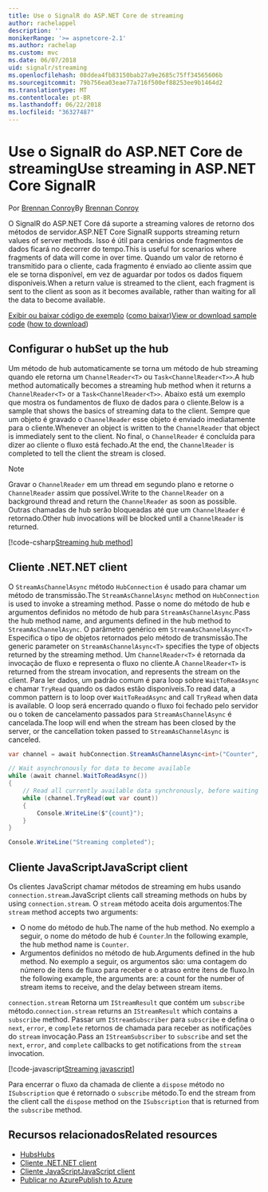 ```yaml
---
title: Use o SignalR do ASP.NET Core de streaming
author: rachelappel
description: ''
monikerRange: '>= aspnetcore-2.1'
ms.author: rachelap
ms.custom: mvc
ms.date: 06/07/2018
uid: signalr/streaming
ms.openlocfilehash: 08ddea4fb83150bab27a9e2685c75ff34565606b
ms.sourcegitcommit: 79b756ea03eae77a716f500ef88253ee9b1464d2
ms.translationtype: MT
ms.contentlocale: pt-BR
ms.lasthandoff: 06/22/2018
ms.locfileid: "36327487"
---
```

# <a name="use-streaming-in-aspnet-core-signalr"></a><span data-ttu-id="1d2b9-102">Use o SignalR do ASP.NET Core de streaming</span><span class="sxs-lookup"><span data-stu-id="1d2b9-102">Use streaming in ASP.NET Core SignalR</span></span>

<span data-ttu-id="1d2b9-103">Por [Brennan Conroy](https://github.com/BrennanConroy)</span><span class="sxs-lookup"><span data-stu-id="1d2b9-103">By [Brennan Conroy](https://github.com/BrennanConroy)</span></span>

<span data-ttu-id="1d2b9-104">O SignalR do ASP.NET Core dá suporte a streaming valores de retorno dos métodos de servidor.</span><span class="sxs-lookup"><span data-stu-id="1d2b9-104">ASP.NET Core SignalR supports streaming return values of server methods.</span></span> <span data-ttu-id="1d2b9-105">Isso é útil para cenários onde fragmentos de dados ficará no decorrer do tempo.</span><span class="sxs-lookup"><span data-stu-id="1d2b9-105">This is useful for scenarios where fragments of data will come in over time.</span></span> <span data-ttu-id="1d2b9-106">Quando um valor de retorno é transmitido para o cliente, cada fragmento é enviado ao cliente assim que ele se torna disponível, em vez de aguardar por todos os dados fiquem disponíveis.</span><span class="sxs-lookup"><span data-stu-id="1d2b9-106">When a return value is streamed to the client, each fragment is sent to the client as soon as it becomes available, rather than waiting for all the data to become available.</span></span>

<span data-ttu-id="1d2b9-107">[Exibir ou baixar código de exemplo](https://github.com/aspnet/Docs/tree/live/aspnetcore/signalr/streaming/sample) ([como baixar](xref:tutorials/index#how-to-download-a-sample))</span><span class="sxs-lookup"><span data-stu-id="1d2b9-107">[View or download sample code](https://github.com/aspnet/Docs/tree/live/aspnetcore/signalr/streaming/sample) ([how to download](xref:tutorials/index#how-to-download-a-sample))</span></span>

## <a name="set-up-the-hub"></a><span data-ttu-id="1d2b9-108">Configurar o hub</span><span class="sxs-lookup"><span data-stu-id="1d2b9-108">Set up the hub</span></span>

<span data-ttu-id="1d2b9-109">Um método de hub automaticamente se torna um método de hub streaming quando ele retorna um `ChannelReader<T>` ou `Task<ChannelReader<T>>`.</span><span class="sxs-lookup"><span data-stu-id="1d2b9-109">A hub method automatically becomes a streaming hub method when it returns a `ChannelReader<T>` or a `Task<ChannelReader<T>>`.</span></span> <span data-ttu-id="1d2b9-110">Abaixo está um exemplo que mostra os fundamentos de fluxo de dados para o cliente.</span><span class="sxs-lookup"><span data-stu-id="1d2b9-110">Below is a sample that shows the basics of streaming data to the client.</span></span> <span data-ttu-id="1d2b9-111">Sempre que um objeto é gravado o `ChannelReader` esse objeto é enviado imediatamente para o cliente.</span><span class="sxs-lookup"><span data-stu-id="1d2b9-111">Whenever an object is written to the `ChannelReader` that object is immediately sent to the client.</span></span> <span data-ttu-id="1d2b9-112">No final, o `ChannelReader` é concluída para dizer ao cliente o fluxo está fechado.</span><span class="sxs-lookup"><span data-stu-id="1d2b9-112">At the end, the `ChannelReader` is completed to tell the client the stream is closed.</span></span>

> [!NOTE]
> <span data-ttu-id="1d2b9-113">Gravar o `ChannelReader` em um thread em segundo plano e retorne o `ChannelReader` assim que possível.</span><span class="sxs-lookup"><span data-stu-id="1d2b9-113">Write to the `ChannelReader` on a background thread and return the `ChannelReader` as soon as possible.</span></span> <span data-ttu-id="1d2b9-114">Outras chamadas de hub serão bloqueadas até que um `ChannelReader` é retornado.</span><span class="sxs-lookup"><span data-stu-id="1d2b9-114">Other hub invocations will be blocked until a `ChannelReader` is returned.</span></span>

[!code-csharp[Streaming hub method](streaming/sample/Hubs/StreamHub.cs?range=10-34)]

## <a name="net-client"></a><span data-ttu-id="1d2b9-115">Cliente .NET</span><span class="sxs-lookup"><span data-stu-id="1d2b9-115">.NET client</span></span>

<span data-ttu-id="1d2b9-116">O `StreamAsChannelAsync` método `HubConnection` é usado para chamar um método de transmissão.</span><span class="sxs-lookup"><span data-stu-id="1d2b9-116">The `StreamAsChannelAsync` method on `HubConnection` is used to invoke a streaming method.</span></span> <span data-ttu-id="1d2b9-117">Passe o nome do método de hub e argumentos definidos no método de hub para `StreamAsChannelAsync`.</span><span class="sxs-lookup"><span data-stu-id="1d2b9-117">Pass the hub method name, and arguments defined in the hub method to `StreamAsChannelAsync`.</span></span> <span data-ttu-id="1d2b9-118">O parâmetro genérico em `StreamAsChannelAsync<T>` Especifica o tipo de objetos retornados pelo método de transmissão.</span><span class="sxs-lookup"><span data-stu-id="1d2b9-118">The generic parameter on `StreamAsChannelAsync<T>` specifies the type of objects returned by the streaming method.</span></span> <span data-ttu-id="1d2b9-119">Um `ChannelReader<T>` é retornada da invocação de fluxo e representa o fluxo no cliente.</span><span class="sxs-lookup"><span data-stu-id="1d2b9-119">A `ChannelReader<T>` is returned from the stream invocation, and represents the stream on the client.</span></span> <span data-ttu-id="1d2b9-120">Para ler dados, um padrão comum é para loop sobre `WaitToReadAsync` e chamar `TryRead` quando os dados estão disponíveis.</span><span class="sxs-lookup"><span data-stu-id="1d2b9-120">To read data, a common pattern is to loop over `WaitToReadAsync` and call `TryRead` when data is available.</span></span> <span data-ttu-id="1d2b9-121">O loop será encerrado quando o fluxo foi fechado pelo servidor ou o token de cancelamento passados para `StreamAsChannelAsync` é cancelada.</span><span class="sxs-lookup"><span data-stu-id="1d2b9-121">The loop will end when the stream has been closed by the server, or the cancellation token passed to `StreamAsChannelAsync` is canceled.</span></span>

```csharp
var channel = await hubConnection.StreamAsChannelAsync<int>("Counter", 10, 500, CancellationToken.None);

// Wait asynchronously for data to become available
while (await channel.WaitToReadAsync())
{
    // Read all currently available data synchronously, before waiting for more data
    while (channel.TryRead(out var count))
    {
        Console.WriteLine($"{count}");
    }
}

Console.WriteLine("Streaming completed");
```

## <a name="javascript-client"></a><span data-ttu-id="1d2b9-122">Cliente JavaScript</span><span class="sxs-lookup"><span data-stu-id="1d2b9-122">JavaScript client</span></span>

<span data-ttu-id="1d2b9-123">Os clientes JavaScript chamar métodos de streaming em hubs usando `connection.stream`.</span><span class="sxs-lookup"><span data-stu-id="1d2b9-123">JavaScript clients call streaming methods on hubs by using `connection.stream`.</span></span> <span data-ttu-id="1d2b9-124">O `stream` método aceita dois argumentos:</span><span class="sxs-lookup"><span data-stu-id="1d2b9-124">The `stream` method accepts two arguments:</span></span>

* <span data-ttu-id="1d2b9-125">O nome do método de hub.</span><span class="sxs-lookup"><span data-stu-id="1d2b9-125">The name of the hub method.</span></span> <span data-ttu-id="1d2b9-126">No exemplo a seguir, o nome do método de hub é `Counter`.</span><span class="sxs-lookup"><span data-stu-id="1d2b9-126">In the following example, the hub method name is `Counter`.</span></span>
* <span data-ttu-id="1d2b9-127">Argumentos definidos no método de hub.</span><span class="sxs-lookup"><span data-stu-id="1d2b9-127">Arguments defined in the hub method.</span></span> <span data-ttu-id="1d2b9-128">No exemplo a seguir, os argumentos são: uma contagem do número de itens de fluxo para receber e o atraso entre itens de fluxo.</span><span class="sxs-lookup"><span data-stu-id="1d2b9-128">In the following example, the arguments are: a count for the number of stream items to receive, and the delay between stream items.</span></span>

<span data-ttu-id="1d2b9-129">`connection.stream` Retorna um `IStreamResult` que contém um `subscribe` método.</span><span class="sxs-lookup"><span data-stu-id="1d2b9-129">`connection.stream` returns an `IStreamResult` which contains a `subscribe` method.</span></span> <span data-ttu-id="1d2b9-130">Passar um `IStreamSubscriber` para `subscribe` e defina o `next`, `error`, e `complete` retornos de chamada para receber as notificações do `stream` invocação.</span><span class="sxs-lookup"><span data-stu-id="1d2b9-130">Pass an `IStreamSubscriber` to `subscribe` and set the `next`, `error`, and `complete` callbacks to get notifications from the `stream` invocation.</span></span>

[!code-javascript[Streaming javascript](streaming/sample/wwwroot/js/stream.js?range=19-36)]

<span data-ttu-id="1d2b9-131">Para encerrar o fluxo da chamada de cliente a `dispose` método no `ISubscription` que é retornado o `subscribe` método.</span><span class="sxs-lookup"><span data-stu-id="1d2b9-131">To end the stream from the client call the `dispose` method on the `ISubscription` that is returned from the `subscribe` method.</span></span>

## <a name="related-resources"></a><span data-ttu-id="1d2b9-132">Recursos relacionados</span><span class="sxs-lookup"><span data-stu-id="1d2b9-132">Related resources</span></span>

* [<span data-ttu-id="1d2b9-133">Hubs</span><span class="sxs-lookup"><span data-stu-id="1d2b9-133">Hubs</span></span>](xref:signalr/hubs)
* [<span data-ttu-id="1d2b9-134">Cliente .NET</span><span class="sxs-lookup"><span data-stu-id="1d2b9-134">.NET client</span></span>](xref:signalr/dotnet-client)
* [<span data-ttu-id="1d2b9-135">Cliente JavaScript</span><span class="sxs-lookup"><span data-stu-id="1d2b9-135">JavaScript client</span></span>](xref:signalr/javascript-client)
* [<span data-ttu-id="1d2b9-136">Publicar no Azure</span><span class="sxs-lookup"><span data-stu-id="1d2b9-136">Publish to Azure</span></span>](xref:signalr/publish-to-azure-web-app)

